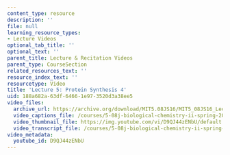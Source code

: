 ```yaml
---
content_type: resource
description: ''
file: null
learning_resource_types:
- Lecture Videos
optional_tab_title: ''
optional_text: ''
parent_title: Lecture & Recitation Videos
parent_type: CourseSection
related_resources_text: ''
resource_index_text: ''
resourcetype: Video
title: 'Lecture 5: Protein Synthesis 4'
uid: 188a682a-63df-6466-1e97-3520d3a38ee5
video_files:
  archive_url: https://archive.org/download/MIT5.08JS16/MIT5_08JS16_Lecture_05_300k.mp4
  video_captions_file: /courses/5-08j-biological-chemistry-ii-spring-2016/7a131f74d2a45d838490620624e21423_D9QJ44zENbU.vtt
  video_thumbnail_file: https://img.youtube.com/vi/D9QJ44zENbU/default.jpg
  video_transcript_file: /courses/5-08j-biological-chemistry-ii-spring-2016/3e59d0d992382c9ecf85cd8883c73e2f_D9QJ44zENbU.pdf
video_metadata:
  youtube_id: D9QJ44zENbU
---
```

